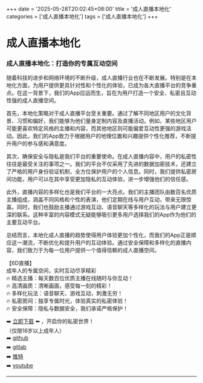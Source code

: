 +++
date = '2025-05-28T20:02:45+08:00'
title = '成人直播本地化'
categories = ['成人直播本地化']
tags = ['成人直播本地化']
+++

# 成人直播本地化

### 成人直播本地化：打造你的专属互动空间

随着科技的进步和网络环境的不断升级，成人直播行业也在不断发展。特别是在本地化方面，为用户提供更具针对性和个性化的体验，已成为各大直播平台的竞争重点。在这一背景下，我们的App应运而生，旨在为用户打造一个安全、私密且互动性强的成人直播空间。

首先，本地化策略对于成人直播平台至关重要。通过了解不同地区用户的文化背景、习惯和偏好，我们能够为他们量身定制内容及直播活动。例如，某些地区用户可能更喜欢特定风格的主播和内容，而其他地区则可能偏爱互动性更强的游戏活动。因此，我们的App致力于根据用户的地理位置和兴趣提供个性化推荐，不断提升用户的参与感和满意度。

其次，确保安全与隐私是我们平台的重要使命。在成人直播内容中，用户的私密性往往是最受关注的事项之一。我们的平台不仅采用了先进的数据加密技术，还建立了严格的用户身份验证机制，全方位保护用户的个人信息。同时，我们提供私密房间功能，用户可以在其中享受更加隐私的互动体验，进一步增强他们的信任感。

此外，直播内容的多样化也是我们平台的一大亮点。我们的主播团队由数百名优质主播组成，涵盖不同风格和个性的表演，他们定期在线与用户互动，带来无限惊喜。同时，我们也鼓励主播通过游戏互动、语音聊天等多样化的玩法与用户建立更深的联系。这种丰富的内容模式无疑能够吸引更多用户选择我们的App作为他们的主要互动平台。

总结而言，本地化成人直播的趋势使得用户体验更加个性化，而我们的App正是顺应这一潮流，不断优化和提升用户的互动体验。通过安全保障和多样化的直播内容，我们致力于为每一位用户提供一个值得信赖的成人直播空间。

【6D直播】  
成年人的专属空间，实时互动尽享精彩  
🔥 精选主播：每天数百位优质主播在线随时与你互动！  
🔥 高清画质：清晰画面，感受每一刻的精彩！  
🔥 多样化玩法：语音聊天、游戏互动，刺激无穷！  
🔥 私密房间：独享专属时光，体验真实的私密体验！  
🔥 安全保障：隐私与数据安全，我们承诺严格保护！  

➡️ [立即下载](https://down123.s3.ap-east-1.amazonaws.com/down/down.html?channelCode=blog) ⬅️ ，开启你的私密世界！  
（仅限18岁以上成年人）  
➡️ [github](https://aldult-live.github.io/)  
➡️ [gitlab](https://seo-09598d.gitlab.io/)  
➡️ [推特](https://x.com/wegame33)  
➡️ [youtube](https://www.youtube.com/@6Dlive)  

---
